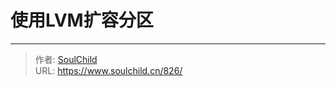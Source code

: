 # 使用LVM扩容分区

<!--more-->



---

> 作者: [SoulChild](https://www.soulchild.cn)  
> URL: https://www.soulchild.cn/826/  

